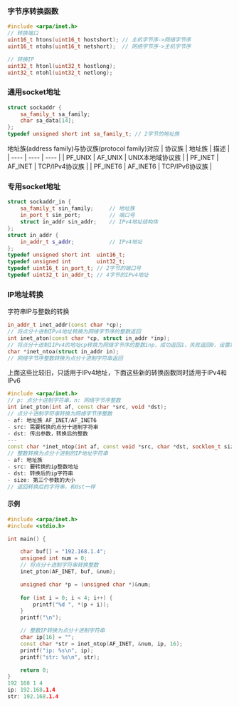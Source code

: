 ### 字节序转换函数

```cpp
#include <arpa/inet.h>
// 转换端口
uint16_t htons(uint16_t hostshort); // 主机字节序->网络字节序
uint16_t ntohs(uint16_t netshort);  // 网络字节序->主机字节序

// 转换IP
uint32_t htonl(uint32_t hostlong);
uint32_t ntohl(uint32_t netlong);
```

### 通用socket地址

```cpp
struct sockaddr {
    sa_family_t sa_family;
    char sa_data[14];
};
typedef unsigned short int sa_family_t; // 2字节的地址族
```
地址族(address family)与协议族(protocol family)对应
|  协议族 | 地址族 | 描述 |
|  ----  | ----  | ---- |
| PF_UNIX   | AF_UNIX  | UNIX本地域协议族 |
| PF_INET   | AF_INET  | TCP/IPv4协议族  |
| PF_INET6  | AF_INET6 | TCP/IPv6协议族  |


### 专用socket地址

```cpp
struct sockaddr_in {
    sa_family_t sin_family;     // 地址族
    in_port_t sin_port;         // 端口号
    struct in_addr sin_addr;    // IPv4地址结构体
};
struct in_addr {
    in_addr_t s_addr;           // IPv4地址
};
typedef unsigned short int  uint16_t;
typedef unsigned int        uint32_t;
typedef uint16_t in_port_t; // 2字节的端口号
typedef uint32_t in_addr_t; // 4字节的IPv4地址
```

### IP地址转换

字符串IP与整数的转换

```cpp
in_addr_t inet_addr(const char *cp);
// 将点分十进制IPv4地址转换为网络字节序的整数返回
int inet_aton(const char *cp, struct in_addr *inp);
// 将点分十进制IIPv4的地址cp转换为网络字节序的整数inp，成功返回1，失败返回0，设置错误号
char *inet_ntoa(struct in_addr in);
// 网络字节序整数转换为点分十进制字符串返回
```

上面这些比较旧，只适用于IPv4地址，下面这些新的转换函数同时适用于IPv4和IPv6

```cpp
#include <arpa/inet.h>
// p: 点分十进制字符串，n: 网络字节序整数
int inet_pton(int af, const char *src, void *dst);
// 点分十进制字符串转换为网络字节序整数
- af: 地址族 AF_INET/AF_INET6
- src: 需要转换的点分十进制字符串
- dst: 传出参数，转换后的整数
---
const char *inet_ntop(int af, const void *src, char *dst, socklen_t size);
// 整数转换为点分十进制的IP地址字符串
- af: 地址族
- src: 要转换的ip整数地址
- dst: 转换后的ip字符串
- size: 第三个参数的大小
// 返回转换后的字符串，和dst一样
```

#### 示例

```cpp
#include <arpa/inet.h>
#include <stdio.h>

int main() {

    char buf[] = "192.168.1.4";
    unsigned int num = 0;
    // 将点分十进制字符串转换整数
    inet_pton(AF_INET, buf, &num);

    unsigned char *p = (unsigned char *)&num;
    
    for (int i = 0; i < 4; i++) {
        printf("%d ", *(p + i));
    }
    printf("\n");

    // 整数IP转换为点分十进制字符串
    char ip[16] = "";
    const char *str = inet_ntop(AF_INET, &num, ip, 16);
    printf("ip: %s\n", ip);
    printf("str: %s\n", str);

    return 0;
}
192 168 1 4
ip: 192.168.1.4
str: 192.168.1.4
```
